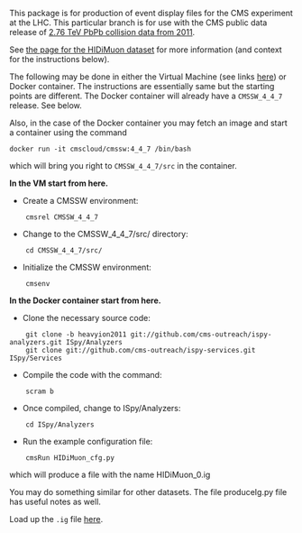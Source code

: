 This package is for production of event display files for the CMS experiment
at the LHC. This particular branch is for use with the CMS public data release
of [2.76 TeV PbPb collision data from 2011](http://opendata.cern.ch/search?page=1&size=20&q=&subtype=Collision&type=Dataset&year=2011&experiment=CMS&keywords=heavy-ion%20physics&collision_type=PbPb).

See [the page for the HIDiMuon dataset](http://opendata.cern.ch/record/14012) for more information (and context for
the instructions below).

The following may be done in either the Virtual Machine (see links [here](http://opendata.cern.ch/record/467)) or Docker container. The instructions are essentially same but the starting points are different. The Docker container will already have a `CMSSW_4_4_7` release.  See below.

Also, in the case of the Docker container you may fetch an image and start a container using the command
```
docker run -it cmscloud/cmssw:4_4_7 /bin/bash
```
which will bring you right to `CMSSW_4_4_7/src` in the container.

**In the VM start from here.**

* Create a CMSSW environment:

```
    cmsrel CMSSW_4_4_7
```

* Change to the CMSSW_4_4_7/src/ directory:

```
    cd CMSSW_4_4_7/src/
```

* Initialize the CMSSW environment:

```
    cmsenv
```

**In the Docker container start from here.**

* Clone the necessary source code:

```
    git clone -b heavyion2011 git://github.com/cms-outreach/ispy-analyzers.git ISpy/Analyzers
    git clone git://github.com/cms-outreach/ispy-services.git ISpy/Services
```

* Compile the code with the command:

```
    scram b
```

* Once compiled, change to ISpy/Analyzers:

```
    cd ISpy/Analyzers
```

* Run the example configuration file:

```
    cmsRun HIDiMuon_cfg.py
```

which will produce a file with the name HIDiMuon_0.ig

You may do something similar for other datasets. The file produceIg.py file has useful notes as well.

Load up the `.ig` file [here](https://cern.ch/ispy-webgl-dev). 
